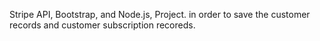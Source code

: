 Stripe API, Bootstrap, and Node.js, Project. in order to save the customer records and customer subscription recoreds.

